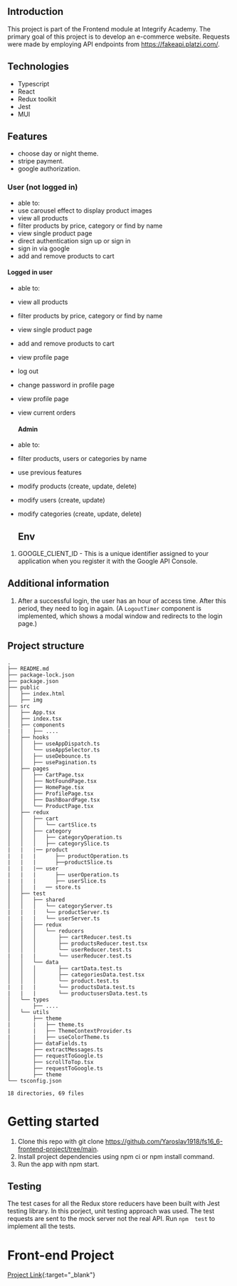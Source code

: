 ## Introduction

This project is part of the Frontend module at Integrify Academy. The primary goal of this project is to develop an e-commerce website. Requests were made by employing API endpoints from https://fakeapi.platzi.com/.

## Technologies

- Typescript
- React
- Redux toolkit
- Jest
- MUI

## Features
- choose day or night theme.
- stripe payment.
- google  authorization.


### User (not logged in)

- able to:
- use carousel effect to display product images
- view all products
- filter products by price, category or find by name
- view single product page
- direct authentication sign up or sign in
- sign in  via google
- add and remove products to cart


#### Logged in user

- able to:
- view all products
- filter products by price, category or find by name
- view single product page
- add and remove products to cart
- view profile page
- log out
- change password in profile page
- view profile page
- view current orders

  #### Admin

- able to:
- filter products, users or categories by name
- use previous features
- modify products (create, update, delete)
- modify users (create, update)
- modify categories (create, update, delete)


  ## Env
1. GOOGLE_CLIENT_ID - This is a unique identifier assigned to your application when you register it with the Google API Console. 

## Additional information
1. After a successful login, the user has an hour of access time. After this period, they need to log in again. (A `LogoutTimer` component is implemented, which shows a modal window and redirects to the login page.)

## Project structure

```console
.
├── README.md
├── package-lock.json
├── package.json
├── public
│   ├── index.html
│   ├── img
├── src
│   ├── App.tsx
│   ├── index.tsx
│   ├── components
|   |   ├── ....
│   ├── hooks
│   │   ├── useAppDispatch.ts
│   │   └── useAppSelector.ts
│   │   ├── useDebounce.ts
│   │   ├── usePagination.ts
│   ├── pages
│   │   ├── CartPage.tsx
│   │   ├── NotFoundPage.tsx
│   │   ├── HomePage.tsx
│   │   ├── ProfilePage.tsx
│   │   ├── DashBoardPage.tsx
│   │   └── ProductPage.tsx
│   ├── redux
│   │   ├── cart
│   │   │   └── cartSlice.ts
│   │   ├── category
│   │   │   ├── categoryOperation.ts
│   │   │   ├── categorySlice.ts
|   |   |── product
|   |   |      ├── productOperation.ts
|   |   |      ├──productSlice.ts
|   |   |── user 
|   |   |      ├── userOperation.ts
|   |   |      ├── userSlice.ts 
│   │   |   ── store.ts
│   ├── test
│   │   ├── shared
│   │   │   └── categoryServer.ts
|   |   |   └── productServer.ts
|   |   |   └── userServer.ts
│   │   ├── redux
│   │   │   └── reducers
│   │   │       ├── cartReducer.test.ts
│   │   │       ├── productsReducer.test.tsx
│   │   │       └── userReducer.test.ts
|   |   |       └── userReducer.test.ts
│   │   └── data
│   │   │       ├── cartData.test.ts
│   │   │       ├── categoriesData.test.tsx
│   │   │       └── product.test.ts
|   |   |       └── productsData.test.ts
|   |   |       └── productusersData.test.ts
│   └── types
│       ├── ....
│   └── utils
│       ├── theme
|       |   ├── theme.ts
|       |   ├── ThemeContextProvider.ts
|       |   ├── useColorTheme.ts
│       ├── dataFields.ts
│       ├── extractMessages.ts
│       ├── requestToGoogle.ts
│       ├── scrollToTop.tsx
│       ├── requestToGoogle.ts
│       ├── theme
└── tsconfig.json

18 directories, 69 files
```

# Getting started 
1. Clone this repo with git clone https://github.com/Yaroslav1918/fs16_6-frontend-project/tree/main.
2. Install project dependencies using npm ci or npm install command.
3. Run the app with npm start.

## Testing
The test cases for all the Redux store reducers have been built with Jest testing library. In this porject, unit testing approach was used. The test requests are sent to the mock server not the real API.
Run `npm  test` to implement all the tests.

# Front-end Project
[Project Link](https://fs16-6-frontend-project-tau.vercel.app/){:target="_blank"}